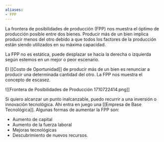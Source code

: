 ```yaml
---
aliases:
- FPP
---
```


La frontera de posibilidades de producción (FPP) nos muestra el óptimo de producción posible entre dos bienes. Producir más de un bien implica producir menos del otro debido a que todos los factores de la producción están siendo utilizados en su máxima capacidad.

La FPP no es estática, puede desplazar se hacía la derecha o izquierda según estemos en un mejor o peor escenario.

El [[Costo de Oportunidad]] de producir más de un bien es renunciar a producir una determinada cantidad del otro. La FPP nos muestra el concepto de escasez.

![[Frontera de Posibilidades de Producción 1710722414.png]]

Si quiero alcanzar un punto inalcanzable, puedo recurrir a una inversión o innovación tecnológica. Ahí entra en juego una [[Empresa de Base Tecnológica]]. Algunas formas de aumentar la FPP son:

- Aumento de capital
- Aumento de la fuerza laboral
- Mejoras tecnológicas
- Descubrimiento de nuevos recursos.
